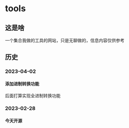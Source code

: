 # tools
## 这是啥
一个集合我做的工具的网站，只是无聊做的，信息内容仅供参考
## 历史
### 2023-04-02
#### 添加进制转换功能
后面打算实现全进制转换功能
### 2023-02-28
#### 今天开源